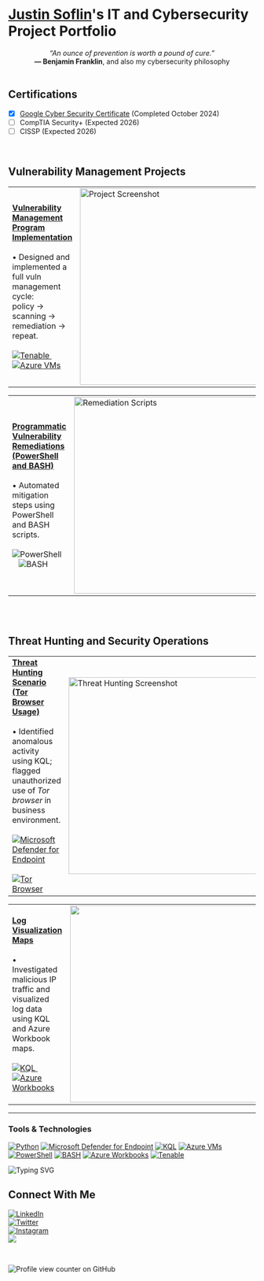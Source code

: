 # <a href="https://www.linkedin.com/in/justin-soflin/">Justin Soflin</a>'s IT and Cybersecurity Project Portfolio

<div align="center">
  <em>“An ounce of prevention is worth a pound of cure.”</em><br>
  <strong>— Benjamin Franklin</strong>, and also my cybersecurity philosophy
</div>

<br>

## Certifications

- [x] [Google Cyber Security Certificate](https://www.coursera.org/account/accomplishments/specialization/3QXOOZZU1CT2) (Completed October 2024)
- [ ] CompTIA Security+ (Expected 2026)
- [ ] CISSP (Expected 2026)
<br>


## Vulnerability Management Projects

<table>
  <tr>
    <td>
      <strong><a href="https://github.com/JustinSoflin/vulnerability-management-project">Vulnerability Management Program Implementation</a></strong><br><br>
      • Designed and implemented a full vuln management cycle: <br>
          policy → scanning → remediation → repeat.<br><br>
      <a href="https://github.com/JustinSoflin/vulnerability-management-project">
      <img src="https://img.shields.io/badge/Tenable-Enterprise%20Vulnerability%20Management-blue?logo=tenable" alt="Tenable" />
      </a>
 &nbsp;&nbsp;
      <a href="https://github.com/JustinSoflin/vulnerability-management-project">
      <img src="https://img.shields.io/badge/Azure%20VMs-Scan%20Engines%20%26%20Targets-0078D4?logo=microsoftazure&logoColor=white" alt="Azure VMs" />
      </a>
    </td>
    <td>
<a href="https://github.com/JustinSoflin/vulnerability-management-project">
  <img width="400" alt="Project Screenshot" src="https://github.com/user-attachments/assets/7e799c68-9d31-4193-b7e2-e99b8d741fa2" />
</a>
    </td>
  </tr>
</table>



<table>
  <tr>
    <td>
      <strong><a href="https://github.com/joshcybertest/programmatic-vulnerability-remediations">Programmatic Vulnerability Remediations (PowerShell and BASH)</a></strong><br><br>
      • Automated mitigation steps using PowerShell and BASH scripts.<br><Br>
      <img src="https://img.shields.io/badge/PowerShell-Remediation-blue?logo=powershell&logoColor=white" alt="PowerShell" />
       &nbsp;&nbsp;
      <img src="https://img.shields.io/badge/BASH-Scripting-black?logo=gnubash" alt="BASH" />
    </td>
    <td>
      <img src="https://github.com/user-attachments/assets/c7ebbf0e-a3a8-4464-8976-23f26ef70cdd" alt="Remediation Scripts" width="400" />
    </td>
  </tr>
</table>

<Br>
<br>

## Threat Hunting and Security Operations

<table>
  <tr>
    <td>
      <strong><a href="https://github.com/JustinSoflin/Threat-Hunting-Scenario-Tor-Browser-Usage-">Threat Hunting Scenario (Tor Browser Usage)</a></strong><br><br>
      • Identified anomalous activity using KQL; flagged unauthorized use of <em>Tor browser</em> in business environment.<br><Br>
     <a href="https://github.com/JustinSoflin/Threat-Hunting-Scenario-Tor-Browser-Usage-">
      <img src="https://img.shields.io/badge/EDR-Microsoft%20Defender%20for%20Endpoint-green?logo=microsoftdefender&logoColor=white" alt="Microsoft Defender for Endpoint" />
     </a>
       &nbsp;&nbsp;
     <a href="https://github.com/JustinSoflin/Threat-Hunting-Scenario-Tor-Browser-Usage-">
      <img src="https://img.shields.io/badge/Tor%20Browser-Anonymity-purple?logo=torproject&logoColor=white" alt="Tor Browser" />
     </a>
    </td>
    <td>
     <a href="https://github.com/JustinSoflin/Threat-Hunting-Scenario-Tor-Browser-Usage-">
      <img width="400" alt="Threat Hunting Screenshot" src="https://github.com/user-attachments/assets/e4f1b011-a4e1-4abd-8af4-645736945022">
     </a>
    </td>
  </tr>
</table>

<table>
  <tr>
    <td>
      <strong><a href="https://github.com/JustinSoflin/Log-Visualization-Maps">Log Visualization Maps</a></strong><br><br>
      • Investigated malicious IP traffic and visualized log data using KQL and Azure Workbook maps.<br><Br>
     <a href="https://github.com/JustinSoflin/Log-Visualization-Maps">
      <img src="https://img.shields.io/badge/KQL-Kusto%20Query%20Language-blueviolet" alt="KQL" />
     </a>
       &nbsp;&nbsp;
     <a href="https://github.com/JustinSoflin/Log-Visualization-Maps">
      <img src="https://img.shields.io/badge/Azure%20Workbooks-Log%20Visualization-0089D6?logo=microsoftazure&logoColor=white" alt="Azure Workbooks" />
     </a>
    </td>
    <td>
      <a href="https://github.com/JustinSoflin/Log-Visualization-Maps">
      <img src="https://github.com/user-attachments/assets/f0b4a51c-58de-443f-9f00-2603c284af62" width="400" />
      </a>
    </td>
  </tr>
</table>




<hr/>

### Tools & Technologies

<a href="https://www.linkedin.com/in/justin-soflin/">![Python](https://img.shields.io/badge/Python-Programming%20Language-3776AB?logo=python&logoColor=white)</a>
<a href="https://www.linkedin.com/in/justin-soflin/">![Microsoft Defender for Endpoint](https://img.shields.io/badge/MDE-Microsoft%20Defender%20for%20Endpoint-green?logo=microsoftdefender&logoColor=white)</a>
<a href="https://www.linkedin.com/in/justin-soflin/">![KQL](https://img.shields.io/badge/KQL-Kusto%20Query%20Language-blueviolet)</a>
<a href="https://www.linkedin.com/in/justin-soflin/">![Azure VMs](https://img.shields.io/badge/Azure%20VMs-Microsoft%20Azure-0078D4?logo=microsoftazure&logoColor=white)</a>
<a href="https://www.linkedin.com/in/justin-soflin/">![PowerShell](https://img.shields.io/badge/PowerShell-Scripting-blue?logo=powershell&logoColor=white)</a>
<a href="https://www.linkedin.com/in/justin-soflin/">![BASH](https://img.shields.io/badge/BASH-Scripting-black?logo=gnubash)</a>
<a href="https://www.linkedin.com/in/justin-soflin/">![Azure Workbooks](https://img.shields.io/badge/Azure%20Workbooks-Visualization-0089D6?logo=microsoftazure&logoColor=white)</a>
<a href="https://www.linkedin.com/in/justin-soflin/">![Tenable](https://img.shields.io/badge/Tenable-Enterprise%20Vulnerability%20Management-blue?logo=tenable)</a>




![Typing SVG](https://readme-typing-svg.herokuapp.com?font=Fira+Code&size=24&pause=500&speed=20&color=9370DB&center=true&vCenter=true&width=435&lines=Protecting+What's+Yours)


## Connect With Me

<p>
  <a href="https://linkedin.com/in/justinsoflin" target="_blank" rel="noopener noreferrer">
    <img src="https://img.shields.io/badge/LinkedIn-@justinsoflin-%230077B5?style=social&logo=linkedin" alt="LinkedIn" />
  </a>
  <br>
  
  <a href="https://twitter.com/justinsoflin" target="_blank" rel="noopener noreferrer">
    <img src="https://img.shields.io/badge/Twitter-@justinsoflin-%231DA1F2?style=social&logo=twitter" alt="Twitter" />
  </a>
  <br>

   <a href="https://instagram.com/justinsoflin">
  <img src="https://img.shields.io/badge/Instagram-@justinsoflin-%23E4405F?style=social&logo=instagram" alt="Instagram" />
</a> 
<br>

  <a href="mailto:youremail@example.com" target="_blank">
    <img src="https://img.shields.io/badge/Email-D14836?style=flat-square&logo=gmail&logoColor=white" />
  </a>

  
</p>

<br>

![Profile view counter on GitHub](https://komarev.com/ghpvc/?username=justinsoflin)
